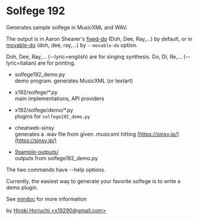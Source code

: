 # Solfege 192

Generates sample solfege in MusicXML and WAV.

The output is in Aaron Shearer's
[fixed-do](https://en.wikipedia.org/wiki/Solf%C3%A8ge#Chromatic_variants)
(Doh, Dee, Ray,...) by default,
or in
[movable-do](https://en.wikipedia.org/wiki/Solf%C3%A8ge#Movable_do_solf%C3%A8ge)
(doh, dee, ray,...) by `--movable-do` option.

Doh, Dee, Ray,... (--lyric=english) are for singing synthesis.
Do, Di, Re,... (--lyric=italian) are for printing.

- solfege192_demo.py  
  demo program. generates MusicXML (or textart)

- x192/solfege/\*.py  
  main implementations, API providers

- x192/solfege/demo/*.py  
  plugins for `solfege192_demo.py`

- cheatweb-sinsy  
  generates a .wav file from given .musicxml hitting
  [https://sinsy.jp/](https://sinsy.jp/)

- [9sample-outputs/](9sample-outputs/0readme.md)  
  outputs from solfege192_demo.py

The two commands have --help options.

Currently, the easiest way to generate your favorite solfege is
to write a demo plugin.

See [mindoc](0mindoc.md) for more information

by [Hiroki Horiuchi <x19290@gmail.com\>](mailto:x19290@gmail.com)
